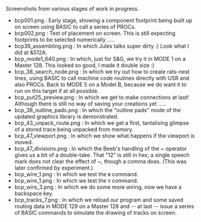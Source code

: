Screenshots from various stages of work in progress.
* bcp001.png : Early stage, showing a component footprint being built up on screen using BASIC to call a series of PROCs.
* bcp002,png : Test of placement on screen.  This is still expecting footprints to be selected numerically .....
* bcp36_assembling.png : In which Jules talks super dirty  :)  Look what I did at &512A.
* bcp_mode1_640.png : In which, just for S&G, we try it in MODE 1 on a Master 128.  This looked so good, I made it double size  :)
* bcp_38_search_node.png : In which we try out how to create rats-nest lines, using BASIC to call machine code routines directly with USR and also PROCs.  Back to MODE 5 on a Model B, because we do want it to run on this target if at all possible.
* bcp_put25_preview.png : In which we get to make connections at last! Although there is still no way of saving your creations yet .....
* bcp_38_outline_pads.png : In which the "outline pads" mode of the updated graphics library is demonstrated.
* bcp_43_unpack_route.png : In which we get a first, tantalising glimpse of a stored trace being unpacked from memory.
* bcp_47_viewport.png : In which we show what happens if the viewport is moved.
* bcp_47_divisions.png : In which the Beeb's handling of the ~ operator gives us a bit of a double-take.  That "12" is still in hex; a single speech mark does not clear the effect of ~, though a comma does.  (This was later confirmed by experiment.)  
* bcp_wire_1.png : In which we test the `W` command.
* bcp_wire_1.png : In which we test the `V` command.
* bcp_wire_3.png : In which we do some more wiring, now we have a backspace key.
* bcp_tracks_7.png : In which we reload our program and some saved routing data in MODE 129 on a Master 128 and -- at last -- issue a series of BASIC commands to simulate the drawing of tracks on screen.
